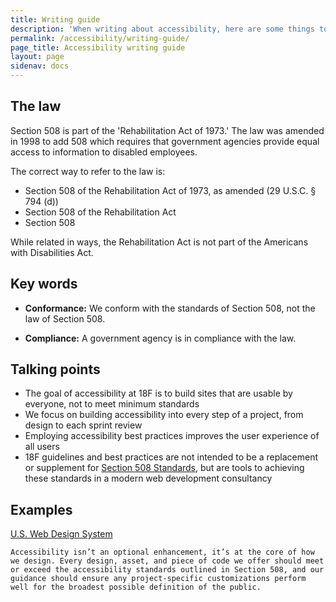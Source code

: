 ```yaml
---
title: Writing guide
description: 'When writing about accessibility, here are some things to keep in mind'
permalink: /accessibility/writing-guide/
page_title: Accessibility writing guide
layout: page
sidenav: docs
---
```


## The law

Section 508 is part of the 'Rehabilitation Act of 1973.' The law was amended in 1998 to add 508 which requires that government agencies provide equal access to information to disabled employees.

The correct way to refer to the law is:

* Section 508 of the Rehabilitation Act of 1973, as amended (29 U.S.C. § 794 (d))
* Section 508 of the Rehabilitation Act
* Section 508

While related in ways, the Rehabilitation Act is not part of the Americans with Disabilities Act.

## Key words

* __Conformance:__ We conform with the standards of Section 508, not the law of Section 508.

* __Compliance:__ A government agency is in compliance with the law.

## Talking points

* The goal of accessibility at 18F is to build sites that are usable by everyone, not to meet minimum standards
* We focus on building accessibility into every step of a project, from design to each sprint review
* Employing accessibility best practices improves the user experience of all users
* 18F guidelines and best practices are not intended to be a replacement or supplement for [Section 508 Standards](https://www.access-board.gov/ict/#508-chapter-1-application-and-administration), but are tools to achieving these standards in a modern web development consultancy

## Examples

[U.S. Web Design System](https://designsystem.digital.gov/)

`Accessibility isn’t an optional enhancement, it’s at the core of how we design. Every design, asset, and piece of code we offer should meet or exceed the accessibility standards outlined in Section 508, and our guidance should ensure any project-specific customizations perform well for the broadest possible definition of the public.`




